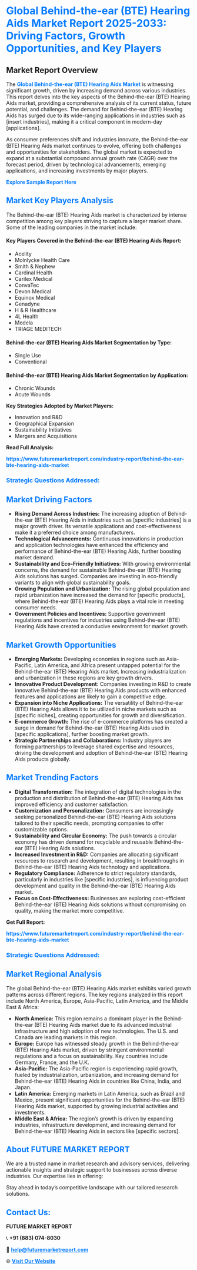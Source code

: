<h1 style="color: #007BFF;">Global Behind-the-ear (BTE) Hearing Aids Market Report 2025-2033: Driving Factors, Growth Opportunities, and Key Players</h1>

<section id="overview">
<h2>Market Report Overview</h2>
<p>The <a href="https://www.futuremarketreport.com/industry-report/behind-the-ear-bte-hearing-aids-market" style="color: #007BFF; text-decoration: none;"><strong>Global Behind-the-ear (BTE) Hearing Aids Market</strong></a> is witnessing significant growth, driven by increasing demand across various industries. This report delves into the key aspects of the Behind-the-ear (BTE) Hearing Aids market, providing a comprehensive analysis of its current status, future potential, and challenges. The demand for Behind-the-ear (BTE) Hearing Aids has surged due to its wide-ranging applications in industries such as [insert industries], making it a critical component in modern-day [applications].</p>
<p>As consumer preferences shift and industries innovate, the Behind-the-ear (BTE) Hearing Aids market continues to evolve, offering both challenges and opportunities for stakeholders. The global market is expected to expand at a substantial compound annual growth rate (CAGR) over the forecast period, driven by technological advancements, emerging applications, and increasing investments by major players.</p>
</section>

<section id="overview">
<p><a href="https://www.futuremarketreport.com/request-sample/reportId=36064" style="color: #007BFF; text-decoration: none;"><strong>Explore Sample Report Here</strong></a></p>
</section>

<section id="key-players">
<h2 style="color: #007BFF;">Market Key Players Analysis</h2>
<p>The Behind-the-ear (BTE) Hearing Aids market is characterized by intense competition among key players striving to capture a larger market share. Some of the leading companies in the market include:</p>
<h4>Key Players Covered in the Behind-the-ear (BTE) Hearing Aids Report:</h4>
<ul><li>Acelity</li><li>Molnlycke Health Care</li><li>Smith &amp; Nephew</li><li>Cardinal Health</li><li>Carilex Medical</li><li>ConvaTec</li><li>Devon Medical</li><li>Equinox Medical</li><li>Genadyne</li><li>H &amp; R Healthcare</li><li>4L Health</li><li>Medela</li><li>TRIAGE MEDITECH</li></ul>
<h4>Behind-the-ear (BTE) Hearing Aids Market Segmentation by Type:</h4>
<ul><li>Single Use</li><li>Conventional</li></ul>

<h4>Behind-the-ear (BTE) Hearing Aids Market Segmentation by Application:</h4>
<ul><li>Chronic Wounds</li><li>Acute Wounds</li></ul>
<p><strong>Key Strategies Adopted by Market Players:</strong></p>
<ul>
<li>Innovation and R&D</li>
<li>Geographical Expansion</li>
<li>Sustainability Initiatives</li>
<li>Mergers and Acquisitions</li>
</ul>
</section>

<section>
<p><strong>Read Full Analysis: </strong></p><a href="https://www.futuremarketreport.com/industry-report/behind-the-ear-bte-hearing-aids-market" style="color: #007BFF; text-decoration: none;"><strong>https://www.futuremarketreport.com/industry-report/behind-the-ear-bte-hearing-aids-market</strong></a>
<h3 style="color: #007BFF;">Strategic Questions Addressed:</h3>
</section>

<section id="driving-factors">
<h2 style="color: #007BFF;">Market Driving Factors</h2>
<ul>
<li><strong>Rising Demand Across Industries:</strong> The increasing adoption of Behind-the-ear (BTE) Hearing Aids in industries such as [specific industries] is a major growth driver. Its versatile applications and cost-effectiveness make it a preferred choice among manufacturers.</li>
<li><strong>Technological Advancements:</strong> Continuous innovations in production and application technologies have enhanced the efficiency and performance of Behind-the-ear (BTE) Hearing Aids, further boosting market demand.</li>
<li><strong>Sustainability and Eco-Friendly Initiatives:</strong> With growing environmental concerns, the demand for sustainable Behind-the-ear (BTE) Hearing Aids solutions has surged. Companies are investing in eco-friendly variants to align with global sustainability goals.</li>
<li><strong>Growing Population and Urbanization:</strong> The rising global population and rapid urbanization have increased the demand for [specific products], where Behind-the-ear (BTE) Hearing Aids plays a vital role in meeting consumer needs.</li>
<li><strong>Government Policies and Incentives:</strong> Supportive government regulations and incentives for industries using Behind-the-ear (BTE) Hearing Aids have created a conducive environment for market growth.</li>
</ul>
</section>

<section id="growth-opportunities">
<h2 style="color: #007BFF;">Market Growth Opportunities</h2>
<ul>
<li><strong>Emerging Markets:</strong> Developing economies in regions such as Asia-Pacific, Latin America, and Africa present untapped potential for the Behind-the-ear (BTE) Hearing Aids market. Increasing industrialization and urbanization in these regions are key growth drivers.</li>
<li><strong>Innovative Product Development:</strong> Companies investing in R&D to create innovative Behind-the-ear (BTE) Hearing Aids products with enhanced features and applications are likely to gain a competitive edge.</li>
<li><strong>Expansion into Niche Applications:</strong> The versatility of Behind-the-ear (BTE) Hearing Aids allows it to be utilized in niche markets such as [specific niches], creating opportunities for growth and diversification.</li>
<li><strong>E-commerce Growth:</strong> The rise of e-commerce platforms has created a surge in demand for Behind-the-ear (BTE) Hearing Aids used in [specific applications], further boosting market growth.</li>
<li><strong>Strategic Partnerships and Collaborations:</strong> Industry players are forming partnerships to leverage shared expertise and resources, driving the development and adoption of Behind-the-ear (BTE) Hearing Aids products globally.</li>
</ul>
</section>

<section id="trending-factors">
<h2 style="color: #007BFF;">Market Trending Factors</h2>
<ul>
<li><strong>Digital Transformation:</strong> The integration of digital technologies in the production and distribution of Behind-the-ear (BTE) Hearing Aids has improved efficiency and customer satisfaction.</li>
<li><strong>Customization and Personalization:</strong> Consumers are increasingly seeking personalized Behind-the-ear (BTE) Hearing Aids solutions tailored to their specific needs, prompting companies to offer customizable options.</li>
<li><strong>Sustainability and Circular Economy:</strong> The push towards a circular economy has driven demand for recyclable and reusable Behind-the-ear (BTE) Hearing Aids solutions.</li>
<li><strong>Increased Investment in R&D:</strong> Companies are allocating significant resources to research and development, resulting in breakthroughs in Behind-the-ear (BTE) Hearing Aids technology and applications.</li>
<li><strong>Regulatory Compliance:</strong> Adherence to strict regulatory standards, particularly in industries like [specific industries], is influencing product development and quality in the Behind-the-ear (BTE) Hearing Aids market.</li>
<li><strong>Focus on Cost-Effectiveness:</strong> Businesses are exploring cost-efficient Behind-the-ear (BTE) Hearing Aids solutions without compromising on quality, making the market more competitive.</li>
</ul>
</section>

<section>
<p><strong>Get Full Report: </strong></p><a href="https://www.futuremarketreport.com/industry-report/behind-the-ear-bte-hearing-aids-market" style="color: #007BFF; text-decoration: none;"><strong>https://www.futuremarketreport.com/industry-report/behind-the-ear-bte-hearing-aids-market</strong></a>
<h3 style="color: #007BFF;">Strategic Questions Addressed:</h3>
</section>


<section id="regional-analysis">
<h2 style="color: #007BFF;">Market Regional Analysis</h2>
<p>The global Behind-the-ear (BTE) Hearing Aids market exhibits varied growth patterns across different regions. The key regions analyzed in this report include North America, Europe, Asia-Pacific, Latin America, and the Middle East & Africa:</p>
<ul>
<li><strong>North America:</strong> This region remains a dominant player in the Behind-the-ear (BTE) Hearing Aids market due to its advanced industrial infrastructure and high adoption of new technologies. The U.S. and Canada are leading markets in this region.</li>
<li><strong>Europe:</strong> Europe has witnessed steady growth in the Behind-the-ear (BTE) Hearing Aids market, driven by stringent environmental regulations and a focus on sustainability. Key countries include Germany, France, and the U.K.</li>
<li><strong>Asia-Pacific:</strong> The Asia-Pacific region is experiencing rapid growth, fueled by industrialization, urbanization, and increasing demand for Behind-the-ear (BTE) Hearing Aids in countries like China, India, and Japan.</li>
<li><strong>Latin America:</strong> Emerging markets in Latin America, such as Brazil and Mexico, present significant opportunities for the Behind-the-ear (BTE) Hearing Aids market, supported by growing industrial activities and investments.</li>
<li><strong>Middle East & Africa:</strong> The region’s growth is driven by expanding industries, infrastructure development, and increasing demand for Behind-the-ear (BTE) Hearing Aids in sectors like [specific sectors].</li>
</ul>
</section>

<footer>
<h2 style="color: #007BFF;">About FUTURE MARKET REPORT</h2>
<p>We are a trusted name in market research and advisory services, delivering actionable insights and strategic support to businesses across diverse industries. Our expertise lies in offering:</p>

<p>Stay ahead in today’s competitive landscape with our tailored research solutions.</p>

<h2 style="color: #007BFF;">Contact Us:</h2>
<p><strong>FUTURE MARKET REPORT</strong></p>
<p>📞 <strong>+91 (883) 074-8030</strong></p>
<p>📧 <strong><a href="mailto:help@futuremarketreport.com" style="color: #007BFF;">help@futuremarketreport.com</a></strong></p>
<p>🌐 <strong><a href="https://www.futuremarketreport.com/" style="color: #007BFF;">Visit Our Website</a></strong></p>
</footer>